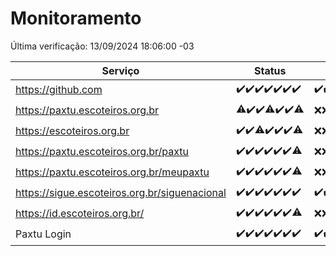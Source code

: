 # Monitoramento

Última verificação: 13/09/2024 18:06:00 -03

|Serviço|Status|Últimas 24h|
|---|---|---|
|https://github.com|<span title="2024-09-06: OK=23">✔️</span><span title="2024-09-07: OK=23">✔️</span><span title="2024-09-08: OK=23">✔️</span><span title="2024-09-09: OK=23">✔️</span><span title="2024-09-10: OK=23">✔️</span><span title="2024-09-11: OK=23">✔️</span><span title="2024-09-12: OK=20">✔️</span>|<span title="12/09/2024 18:07:00 -03 : 200">✔️</span><span title="12/09/2024 19:08:00 -03 : 200">✔️</span><span title="12/09/2024 20:09:00 -03 : 200">✔️</span><span title="12/09/2024 21:37:00 -03 : 200">✔️</span><span title="12/09/2024 23:06:00 -03 : 200">✔️</span><span title="13/09/2024 00:09:00 -03 : 200">✔️</span><span title="13/09/2024 01:09:00 -03 : 200">✔️</span><span title="13/09/2024 02:08:00 -03 : 200">✔️</span><span title="13/09/2024 03:11:00 -03 : 200">✔️</span><span title="13/09/2024 04:08:00 -03 : 200">✔️</span><span title="13/09/2024 05:10:00 -03 : 200">✔️</span><span title="13/09/2024 06:08:00 -03 : 200">✔️</span><span title="13/09/2024 07:08:00 -03 : 200">✔️</span><span title="13/09/2024 08:07:00 -03 : 200">✔️</span><span title="13/09/2024 09:13:00 -03 : 200">✔️</span><span title="13/09/2024 10:14:00 -03 : 200">✔️</span><span title="13/09/2024 11:07:00 -03 : 200">✔️</span><span title="13/09/2024 12:07:00 -03 : 200">✔️</span><span title="13/09/2024 13:08:00 -03 : 200">✔️</span><span title="13/09/2024 14:07:00 -03 : 200">✔️</span><span title="13/09/2024 15:10:00 -03 : 200">✔️</span><span title="13/09/2024 16:05:00 -03 : 200">✔️</span><span title="13/09/2024 17:08:00 -03 : 200">✔️</span><span title="13/09/2024 18:06:00 -03 : 200">✔️</span>|
|https://paxtu.escoteiros.org.br|<span title="2024-09-06: OK=22, Falhas=1">⚠️</span><span title="2024-09-07: OK=23">✔️</span><span title="2024-09-08: OK=23">✔️</span><span title="2024-09-09: OK=21, Falhas=2">⚠️</span><span title="2024-09-10: OK=23">✔️</span><span title="2024-09-11: OK=23">✔️</span><span title="2024-09-12: OK=19, Falhas=1">⚠️</span>|<span title="12/09/2024 18:07:00 -03 : 403">❌</span><span title="12/09/2024 19:08:00 -03 : 403">❌</span><span title="12/09/2024 20:09:00 -03 : 403">❌</span><span title="12/09/2024 21:37:00 -03 : 403">❌</span><span title="12/09/2024 23:06:00 -03 : 403">❌</span><span title="13/09/2024 00:09:00 -03 : 403">❌</span><span title="13/09/2024 01:09:00 -03 : 403">❌</span><span title="13/09/2024 02:08:00 -03 : 403">❌</span><span title="13/09/2024 03:11:00 -03 : 403">❌</span><span title="13/09/2024 04:08:00 -03 : 403">❌</span><span title="13/09/2024 05:10:00 -03 : 403">❌</span><span title="13/09/2024 06:08:00 -03 : 403">❌</span><span title="13/09/2024 07:08:00 -03 : 403">❌</span><span title="13/09/2024 08:07:00 -03 : 403">❌</span><span title="13/09/2024 09:13:00 -03 : 403">❌</span><span title="13/09/2024 10:14:00 -03 : 403">❌</span><span title="13/09/2024 11:07:00 -03 : 403">❌</span><span title="13/09/2024 12:07:00 -03 : 403">❌</span><span title="13/09/2024 13:08:00 -03 : 403">❌</span><span title="13/09/2024 14:07:00 -03 : 403">❌</span><span title="13/09/2024 15:10:00 -03 : 403">❌</span><span title="13/09/2024 16:05:00 -03 : 403">❌</span><span title="13/09/2024 17:08:00 -03 : 403">❌</span><span title="13/09/2024 18:06:00 -03 : 403">❌</span>|
|https://escoteiros.org.br|<span title="2024-09-06: OK=23">✔️</span><span title="2024-09-07: OK=23">✔️</span><span title="2024-09-08: OK=22, Falhas=1">⚠️</span><span title="2024-09-09: OK=23">✔️</span><span title="2024-09-10: OK=23">✔️</span><span title="2024-09-11: OK=23">✔️</span><span title="2024-09-12: OK=19, Falhas=1">⚠️</span>|<span title="12/09/2024 18:07:00 -03 : 403">❌</span><span title="12/09/2024 19:08:00 -03 : 403">❌</span><span title="12/09/2024 20:09:00 -03 : 403">❌</span><span title="12/09/2024 21:37:00 -03 : 403">❌</span><span title="12/09/2024 23:06:00 -03 : 403">❌</span><span title="13/09/2024 00:09:00 -03 : 403">❌</span><span title="13/09/2024 01:09:00 -03 : 403">❌</span><span title="13/09/2024 02:08:00 -03 : 403">❌</span><span title="13/09/2024 03:11:00 -03 : 403">❌</span><span title="13/09/2024 04:08:00 -03 : 403">❌</span><span title="13/09/2024 05:10:00 -03 : 403">❌</span><span title="13/09/2024 06:08:00 -03 : 403">❌</span><span title="13/09/2024 07:08:00 -03 : 403">❌</span><span title="13/09/2024 08:07:00 -03 : 403">❌</span><span title="13/09/2024 09:13:00 -03 : 403">❌</span><span title="13/09/2024 10:14:00 -03 : 403">❌</span><span title="13/09/2024 11:07:00 -03 : 403">❌</span><span title="13/09/2024 12:07:00 -03 : 403">❌</span><span title="13/09/2024 13:08:00 -03 : 403">❌</span><span title="13/09/2024 14:07:00 -03 : 403">❌</span><span title="13/09/2024 15:10:00 -03 : 403">❌</span><span title="13/09/2024 16:05:00 -03 : 403">❌</span><span title="13/09/2024 17:08:00 -03 : 403">❌</span><span title="13/09/2024 18:06:00 -03 : 403">❌</span>|
|https://paxtu.escoteiros.org.br/paxtu|<span title="2024-09-06: OK=23">✔️</span><span title="2024-09-07: OK=23">✔️</span><span title="2024-09-08: OK=23">✔️</span><span title="2024-09-09: OK=23">✔️</span><span title="2024-09-10: OK=23">✔️</span><span title="2024-09-11: OK=23">✔️</span><span title="2024-09-12: OK=19, Falhas=1">⚠️</span>|<span title="12/09/2024 18:07:00 -03 : 403">❌</span><span title="12/09/2024 19:08:00 -03 : 403">❌</span><span title="12/09/2024 20:09:00 -03 : 403">❌</span><span title="12/09/2024 21:37:00 -03 : 403">❌</span><span title="12/09/2024 23:06:00 -03 : 403">❌</span><span title="13/09/2024 00:09:00 -03 : 403">❌</span><span title="13/09/2024 01:09:00 -03 : 403">❌</span><span title="13/09/2024 02:08:00 -03 : 403">❌</span><span title="13/09/2024 03:11:00 -03 : 403">❌</span><span title="13/09/2024 04:08:00 -03 : 403">❌</span><span title="13/09/2024 05:10:00 -03 : 403">❌</span><span title="13/09/2024 06:08:00 -03 : 403">❌</span><span title="13/09/2024 07:08:00 -03 : 403">❌</span><span title="13/09/2024 08:07:00 -03 : 403">❌</span><span title="13/09/2024 09:13:00 -03 : 403">❌</span><span title="13/09/2024 10:14:00 -03 : 403">❌</span><span title="13/09/2024 11:07:00 -03 : 403">❌</span><span title="13/09/2024 12:07:00 -03 : 403">❌</span><span title="13/09/2024 13:08:00 -03 : 403">❌</span><span title="13/09/2024 14:07:00 -03 : 403">❌</span><span title="13/09/2024 15:10:00 -03 : 403">❌</span><span title="13/09/2024 16:05:00 -03 : 403">❌</span><span title="13/09/2024 17:08:00 -03 : 403">❌</span><span title="13/09/2024 18:06:00 -03 : 403">❌</span>|
|https://paxtu.escoteiros.org.br/meupaxtu|<span title="2024-09-06: OK=23">✔️</span><span title="2024-09-07: OK=23">✔️</span><span title="2024-09-08: OK=23">✔️</span><span title="2024-09-09: OK=23">✔️</span><span title="2024-09-10: OK=23">✔️</span><span title="2024-09-11: OK=23">✔️</span><span title="2024-09-12: OK=19, Falhas=1">⚠️</span>|<span title="12/09/2024 18:07:00 -03 : 403">❌</span><span title="12/09/2024 19:08:00 -03 : 403">❌</span><span title="12/09/2024 20:09:00 -03 : 403">❌</span><span title="12/09/2024 21:37:00 -03 : 403">❌</span><span title="12/09/2024 23:06:00 -03 : 403">❌</span><span title="13/09/2024 00:09:00 -03 : 403">❌</span><span title="13/09/2024 01:09:00 -03 : 403">❌</span><span title="13/09/2024 02:08:00 -03 : 403">❌</span><span title="13/09/2024 03:11:00 -03 : 403">❌</span><span title="13/09/2024 04:08:00 -03 : 403">❌</span><span title="13/09/2024 05:10:00 -03 : 403">❌</span><span title="13/09/2024 06:08:00 -03 : 403">❌</span><span title="13/09/2024 07:08:00 -03 : 403">❌</span><span title="13/09/2024 08:07:00 -03 : 403">❌</span><span title="13/09/2024 09:13:00 -03 : 403">❌</span><span title="13/09/2024 10:14:00 -03 : 403">❌</span><span title="13/09/2024 11:07:00 -03 : 403">❌</span><span title="13/09/2024 12:07:00 -03 : 403">❌</span><span title="13/09/2024 13:08:00 -03 : 403">❌</span><span title="13/09/2024 14:07:00 -03 : 403">❌</span><span title="13/09/2024 15:10:00 -03 : 403">❌</span><span title="13/09/2024 16:05:00 -03 : 403">❌</span><span title="13/09/2024 17:08:00 -03 : 403">❌</span><span title="13/09/2024 18:06:00 -03 : 403">❌</span>|
|https://sigue.escoteiros.org.br/siguenacional|<span title="2024-09-06: OK=23">✔️</span><span title="2024-09-07: OK=23">✔️</span><span title="2024-09-08: OK=23">✔️</span><span title="2024-09-09: OK=23">✔️</span><span title="2024-09-10: OK=23">✔️</span><span title="2024-09-11: OK=23">✔️</span><span title="2024-09-12: OK=20">✔️</span>|<span title="12/09/2024 18:07:00 -03 : 200">✔️</span><span title="12/09/2024 19:08:00 -03 : 200">✔️</span><span title="12/09/2024 20:09:00 -03 : 200">✔️</span><span title="12/09/2024 21:37:00 -03 : 200">✔️</span><span title="12/09/2024 23:06:00 -03 : 200">✔️</span><span title="13/09/2024 00:09:00 -03 : 200">✔️</span><span title="13/09/2024 01:09:00 -03 : 200">✔️</span><span title="13/09/2024 02:08:00 -03 : 200">✔️</span><span title="13/09/2024 03:11:00 -03 : 200">✔️</span><span title="13/09/2024 04:08:00 -03 : 200">✔️</span><span title="13/09/2024 05:10:00 -03 : 200">✔️</span><span title="13/09/2024 06:08:00 -03 : 200">✔️</span><span title="13/09/2024 07:08:00 -03 : 200">✔️</span><span title="13/09/2024 08:07:00 -03 : 200">✔️</span><span title="13/09/2024 09:13:00 -03 : 200">✔️</span><span title="13/09/2024 10:14:00 -03 : 200">✔️</span><span title="13/09/2024 11:07:00 -03 : 200">✔️</span><span title="13/09/2024 12:07:00 -03 : 200">✔️</span><span title="13/09/2024 13:08:00 -03 : 200">✔️</span><span title="13/09/2024 14:07:00 -03 : 200">✔️</span><span title="13/09/2024 15:10:00 -03 : 200">✔️</span><span title="13/09/2024 16:05:00 -03 : 200">✔️</span><span title="13/09/2024 17:08:00 -03 : 200">✔️</span><span title="13/09/2024 18:06:00 -03 : 200">✔️</span>|
|https://id.escoteiros.org.br/|<span title="2024-09-06: OK=23">✔️</span><span title="2024-09-07: OK=23">✔️</span><span title="2024-09-08: OK=23">✔️</span><span title="2024-09-09: OK=23">✔️</span><span title="2024-09-10: OK=23">✔️</span><span title="2024-09-11: OK=23">✔️</span><span title="2024-09-12: OK=19, Falhas=1">⚠️</span>|<span title="12/09/2024 18:07:00 -03 : 403">❌</span><span title="12/09/2024 19:08:00 -03 : 403">❌</span><span title="12/09/2024 20:09:00 -03 : 403">❌</span><span title="12/09/2024 21:37:00 -03 : 403">❌</span><span title="12/09/2024 23:06:00 -03 : 403">❌</span><span title="13/09/2024 00:09:00 -03 : 403">❌</span><span title="13/09/2024 01:09:00 -03 : 403">❌</span><span title="13/09/2024 02:08:00 -03 : 403">❌</span><span title="13/09/2024 03:11:00 -03 : 403">❌</span><span title="13/09/2024 04:08:00 -03 : 403">❌</span><span title="13/09/2024 05:10:00 -03 : 403">❌</span><span title="13/09/2024 06:08:00 -03 : 403">❌</span><span title="13/09/2024 07:08:00 -03 : 403">❌</span><span title="13/09/2024 08:07:00 -03 : 403">❌</span><span title="13/09/2024 09:13:00 -03 : 403">❌</span><span title="13/09/2024 10:14:00 -03 : 403">❌</span><span title="13/09/2024 11:07:00 -03 : 403">❌</span><span title="13/09/2024 12:07:00 -03 : 403">❌</span><span title="13/09/2024 13:08:00 -03 : 403">❌</span><span title="13/09/2024 14:07:00 -03 : 403">❌</span><span title="13/09/2024 15:10:00 -03 : 403">❌</span><span title="13/09/2024 16:05:00 -03 : 403">❌</span><span title="13/09/2024 17:08:00 -03 : 403">❌</span><span title="13/09/2024 18:06:00 -03 : 403">❌</span>|
|Paxtu Login|<span title="2024-09-06: OK=23">✔️</span><span title="2024-09-07: OK=23">✔️</span><span title="2024-09-08: OK=23">✔️</span><span title="2024-09-09: OK=23">✔️</span><span title="2024-09-10: OK=23">✔️</span><span title="2024-09-11: OK=23">✔️</span><span title="2024-09-12: OK=20">✔️</span>|<span title="12/09/2024 18:07:00 -03 : 200">✔️</span><span title="12/09/2024 19:08:00 -03 : 200">✔️</span><span title="12/09/2024 20:09:00 -03 : 200">✔️</span><span title="12/09/2024 21:37:00 -03 : 200">✔️</span><span title="12/09/2024 23:06:00 -03 : 200">✔️</span><span title="13/09/2024 00:09:00 -03 : 200">✔️</span><span title="13/09/2024 01:09:00 -03 : 200">✔️</span><span title="13/09/2024 02:08:00 -03 : 200">✔️</span><span title="13/09/2024 03:11:00 -03 : 200">✔️</span><span title="13/09/2024 04:08:00 -03 : 200">✔️</span><span title="13/09/2024 05:10:00 -03 : 200">✔️</span><span title="13/09/2024 06:08:00 -03 : 200">✔️</span><span title="13/09/2024 07:08:00 -03 : 200">✔️</span><span title="13/09/2024 08:07:00 -03 : 200">✔️</span><span title="13/09/2024 09:13:00 -03 : 200">✔️</span><span title="13/09/2024 10:14:00 -03 : 200">✔️</span><span title="13/09/2024 11:07:00 -03 : 200">✔️</span><span title="13/09/2024 12:07:00 -03 : 200">✔️</span><span title="13/09/2024 13:08:00 -03 : 200">✔️</span><span title="13/09/2024 14:07:00 -03 : 200">✔️</span><span title="13/09/2024 15:10:00 -03 : 200">✔️</span><span title="13/09/2024 16:05:00 -03 : 200">✔️</span><span title="13/09/2024 17:08:00 -03 : 200">✔️</span><span title="13/09/2024 18:06:00 -03 : 200">✔️</span>|
